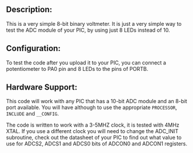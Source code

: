 ## Description:
This is a very simple 8-bit binary voltmeter. It is just a very simple way to test the ADC module of your PIC, by using just 8 LEDs instead of 10.

## Configuration:
To test the code after you upload it to your PIC, you can connect a potentiometer to PA0 pin and 8 LEDs to the pins of PORTB.

## Hardware Support:
This code will work with any PIC that has a 10-bit ADC module and an 8-bit port available. You will have although to use the appropriate `PROCESSOR`, `INCLUDE` and `__CONFIG`.

The code is written to work with a 3-5MHZ clock, it is tested with 4MHz XTAL. If you use a different clock you will need to change the ADC_INIT subroutine, check out the datasheet of your PIC to find out what value to use for ADCS2, ADCS1 and ADCS0 bits of ADCON0 and ADCON1 registers.

